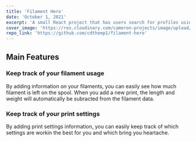 ```yaml
---
title: 'Filament Hero'
date: 'October 1, 2021'
excerpt: 'A small React project that has users search for profiles using the Github API.'
cover_image: 'https://res.cloudinary.com/cameron-projects/image/upload/v1633038317/Copy_of_Filament_Tracker_whrjf9.png'
repo_link: 'https://github.com/cdthomp1/filament-hero'
---
```

## Main Features 
### Keep track of your filament usage
By adding information on your filaments, you can easily see how much filament is left on the spool. When you add a new print, the length and weight will automatically be subracted from the filament data.
### Keep track of your print settings 
By adding print settings information, you can easily keep track of which settings are workin the best for you and which bring you heartache. 


